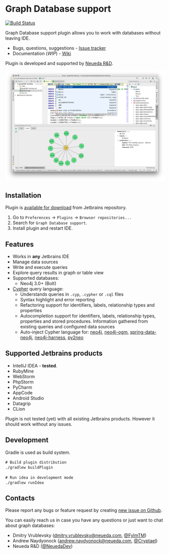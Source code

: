 # Graph Database support
[![Build Status](https://travis-ci.org/neueda/jetbrains-plugin-graph-database-support.svg?branch=master)](https://travis-ci.org/neueda/jetbrains-plugin-graph-database-support)

Graph Database support plugin allows you to work with databases without leaving IDE.

- Bugs, questions, suggestions - [Issue tracker](https://github.com/neueda/jetbrains-plugin-graph-database-support/issues)
- Documentation (*WIP*) - [Wiki](https://github.com/neueda/jetbrains-plugin-graph-database-support/wiki)

Plugin is developed and supported by [Neueda R&D](http://neueda.lv/).

![plugin screenshot](_screenshots/plugin.png)

## Installation

Plugin is [available for download](https://plugins.jetbrains.com/plugin/8087) from Jetbrains repository.

1. Go to `Preferences` -> `Plugins` -> `Browser repositories...`
2. Search for `Graph Database support`.
3. Install plugin and restart IDE.

## Features

- Works in **any** Jetbrains IDE
- Manage data sources
- Write and execute queries
- Explore query results in graph or table view
- Supported databases:
  - Neo4j 3.0+ (Bolt)
- [Cypher](https://github.com/opencypher/openCypher) query language:
  - Understands queries in `.cyp`, `.cypher` or `.cql` files
  - Syntax highlight and error reporting
  - Refactoring support for identifiers, labels, relationship types and properties
  - Autocompletion support for identifiers, labels, relationship types, properties and stored procedures. Information gathered from existing queries and configured data sources
  - Auto-inject Cypher language for: [neo4j](https://github.com/neo4j/neo4j), [neo4j-ogm](https://github.com/neo4j/neo4j-ogm), [spring-data-neo4j](https://github.com/spring-projects/spring-data-neo4j), [neo4j-harness](https://github.com/neo4j/neo4j/tree/3.1/community/neo4j-harness), [py2neo](https://github.com/nigelsmall/py2neo)

## Supported Jetbrains products

* IntelliJ IDEA - **tested**.
* RubyMine
* WebStorm
* PhpStorm
* PyCharm
* AppCode
* Android Studio
* Datagrip
* CLion

Plugin is not tested (yet) with all existing Jetbrains products.
However it should work without any issues.

## Development

Gradle is used as build system.

```shell
# Build plugin distribution
./gradlew buildPlugin

# Run idea in development mode
./gradlew runIdea
```

## Contacts

Please report any bugs or feature request by creating [new issue on Github](https://github.com/neueda/jetbrains-plugin-graph-database-support/issues/new).

You can easily reach us in case you have any questions or just want to chat about graph databases:

- Dmitry Vrublevsky (dmitry.vrublevsky@neueda.com, [@FylmTM](https://twitter.com/FylmTM))
- Andrew Naydyonock (andrew.naydyonock@neueda.com, [@Cryptael](https://twitter.com/cryptael))
- Neueda R&D ([@NeuedaDev](https://twitter.com/NeuedaDev))

